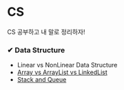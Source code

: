 # CS
CS 공부하고 내 말로 정리하자!

### ✔ Data Structure

- Linear vs NonLinear Data Structure
- [Array vs ArrayList vs LinkedList](https://github.com/hectick/CS/blob/irene/%EC%9E%90%EB%A3%8C%EA%B5%AC%EC%A1%B0/Array%20vs%20ArrayList%20vs%20LinkedList.md)
- [Stack and Queue](https://github.com/hectick/CS/blob/irene/%EC%9E%90%EB%A3%8C%EA%B5%AC%EC%A1%B0/Stack%20and%20Queue.md)
